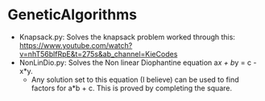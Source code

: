 # GeneticAlgorithms
* Knapsack.py: Solves the knapsack problem worked through this: https://www.youtube.com/watch?v=nhT56blfRpE&t=275s&ab_channel=KieCodes  
* NonLinDio.py: Solves the Non linear Diophantine equation a*x + b*y = c - x*y. 
  - Any solution set to this equation (I believe) can be used to find factors for a*b + c. This is proved by completing the square.
